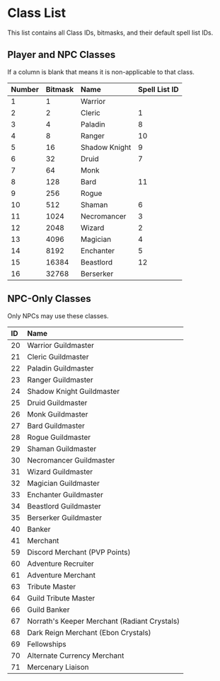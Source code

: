 # Class List

This list contains all Class IDs, bitmasks, and their default spell list IDs.

## Player and NPC Classes

If a column is blank that means it is non-applicable to that class.

| Number | Bitmask | Name | Spell List ID |
| :--- | :--- | :--- | :--- |
| 1 | 1 | Warrior |  |
| 2 | 2 | Cleric | 1 |
| 3 | 4 | Paladin | 8 |
| 4 | 8 | Ranger | 10 |
| 5 | 16 | Shadow Knight | 9 |
| 6 | 32 | Druid | 7 |
| 7 | 64 | Monk |  |
| 8 | 128 | Bard | 11 |
| 9 | 256 | Rogue |  |
| 10 | 512 | Shaman | 6 |
| 11 | 1024 | Necromancer | 3 |
| 12 | 2048 | Wizard | 2 |
| 13 | 4096 | Magician | 4 |
| 14 | 8192 | Enchanter | 5 |
| 15 | 16384 | Beastlord | 12 |
| 16 | 32768 | Berserker |  |

## NPC-Only Classes

Only NPCs may use these classes.

| ID | Name |
| :--- | :--- |
| 20 | Warrior Guildmaster |
| 21 | Cleric Guildmaster |
| 22 | Paladin Guildmaster |
| 23 | Ranger Guildmaster |
| 24 | Shadow Knight Guildmaster |
| 25 | Druid Guildmaster |
| 26 | Monk Guildmaster |
| 27 | Bard Guildmaster |
| 28 | Rogue Guildmaster |
| 29 | Shaman Guildmaster |
| 30 | Necromancer Guildmaster |
| 31 | Wizard Guildmaster |
| 32 | Magician Guildmaster |
| 33 | Enchanter Guildmaster |
| 34 | Beastlord Guildmaster |
| 35 | Berserker Guildmaster |
| 40 | Banker |
| 41 | Merchant |
| 59 | Discord Merchant (PVP Points) |
| 60 | Adventure Recruiter |
| 61 | Adventure Merchant |
| 63 | Tribute Master |
| 64 | Guild Tribute Master |
| 66 | Guild Banker |
| 67 | Norrath's Keeper Merchant (Radiant Crystals) |
| 68 | Dark Reign Merchant (Ebon Crystals) |
| 69 | Fellowships |
| 70 | Alternate Currency Merchant |
| 71 | Mercenary Liaison  |


